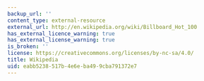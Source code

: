 ```yaml
---
backup_url: ''
content_type: external-resource
external_url: http://en.wikipedia.org/wiki/Billboard_Hot_100
has_external_licence_warning: true
has_external_license_warning: true
is_broken: ''
license: https://creativecommons.org/licenses/by-nc-sa/4.0/
title: Wikipedia
uid: eabb5238-517b-4e6e-ba49-9cba791372e7
---
```

